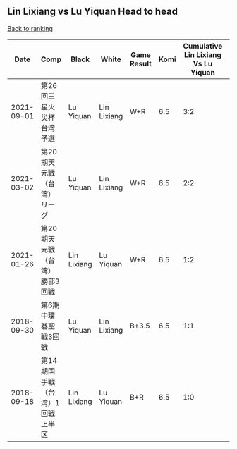 ## Lin Lixiang vs Lu Yiquan Head to head

[Back to ranking](../../index.md)




| **Date** | **Comp** | **Black** | **White** | **Game Result** | **Komi** | **Cumulative Lin Lixiang Vs Lu Yiquan** | **Lin Lixiang Streak** | **Lu Yiquan Streak** | 
| --- | --- | --- | --- | --- | --- | --- | --- | --- |
| 2021-09-01 | 第26回三星火災杯台湾予選 | Lu Yiquan | Lin Lixiang | W+R | 6.5 | 3:2 | 2 | 0 | 
| 2021-03-02 | 第20期天元戦（台湾）リーグ | Lu Yiquan | Lin Lixiang | W+R | 6.5 | 2:2 | 1 | 0 | 
| 2021-01-26 | 第20期天元戦（台湾）勝部3回戦 | Lin Lixiang | Lu Yiquan | W+R | 6.5 | 1:2 | 0 | 2 | 
| 2018-09-30 | 第6期中環碁聖戦3回戦 | Lu Yiquan | Lin Lixiang | B+3.5 | 6.5 | 1:1 | 0 | 1 | 
| 2018-09-18 | 第14期国手戦（台湾）1回戦上半区 | Lin Lixiang | Lu Yiquan | B+R | 6.5 | 1:0 | 1 | 0 |





